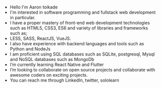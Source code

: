 - Hello I'm Aaron toikade
- I'm interested in software programming and fullstack web development in particular.
- I have a proper mastery of front-end web development technologies such as HTML5, CSS3, ES6 and variety of libraries and frameworks such as;
- LESS, SASS, ReactJS, VueJS.
- I also have experience with backend languages and tools such as Python and NodeJs
- I am proficient using SQL databases such as SQLite, postgresql, Mysql and NoSQL databases such as MongoDb
- I’m currently learning React Native and Flutter
- I’m looking to collaborate on open source projects and collaborate with awesome coders on exciting projects.
- You can reach me through LinkedIn, twitter, sololearn

<!---
toikade/toikade is a ✨ special ✨ repository because its `README.md` (this file) appears on your GitHub profile.
You can click the Preview link to take a look at your changes.
--->
